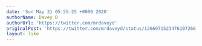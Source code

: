 ```yaml
---
date: 'Sun May 31 05:55:25 +0000 2020'
authorName: Davey D
authorUrl: 'https://twitter.com/mrdaveyd'
originalPost: 'https://twitter.com/mrdaveyd/status/1266971523476107266'
layout: like
---
```

